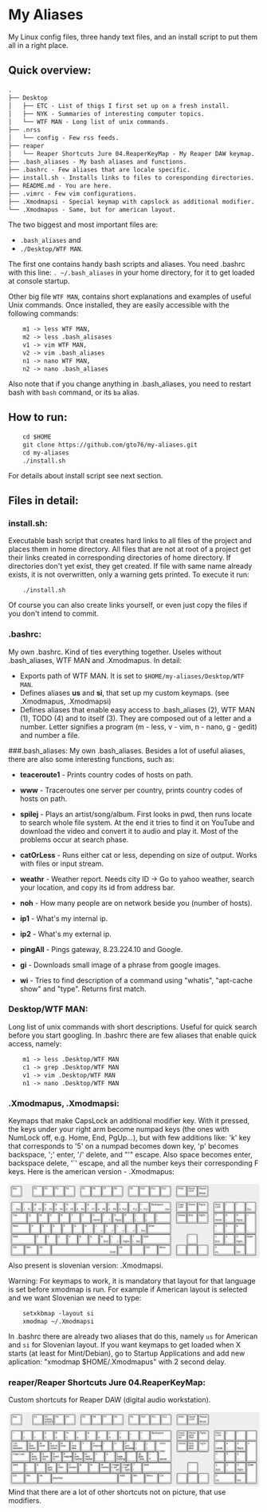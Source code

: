 My Aliases
==========
My Linux config files, three handy text files, and an install script to put them all in a right place. 

## Quick overview:

```
.
├── Desktop
│   ├── ETC - List of thigs I first set up on a fresh install.
│   ├── NYK - Summaries of interesting computer topics.
│   └── WTF MAN - Long list of unix commands.
├── .nrss
│   └── config - Few rss feeds.
├── reaper
│   └── Reaper Shortcuts Jure 04.ReaperKeyMap - My Reaper DAW keymap.
├── .bash_aliases - My bash aliases and functions.
├── .bashrc - Few aliases that are locale specific.
├── install.sh - Installs links to files to coresponding directories.
├── README.md - You are here.
├── .vimrc - Few vim configurations.
├── .Xmodmapsi - Special keymap with capslock as additional modifier.
└── .Xmodmapus - Same, but for american layout.
```

The two biggest and most important files are:

* `.bash_aliases` and 
* `./Desktop/WTF MAN`. 
    
The first one contains handy bash scripts and aliases. You need .bashrc with this line: `. ~/.bash_aliases` in your home directory, for it to get loaded at console startup. 

Other big file `WTF MAN`, contains short explanations and examples of useful Unix commands. Once installed, they are easily accessible with the following commands: 
```
	m1 -> less WTF MAN, 
    m2 -> less .bash_alisases
	v1 -> vim WTF MAN, 
    v2 -> vim .bash_aliases
	n1 -> nano WTF MAN, 
    n2 -> nano .bash_aliases
```
Also note that if you change anything in .bash_aliases, you need to restart bash with `bash` command, or its `ba` alias.

## How to run:
```
	cd $HOME
	git clone https://github.com/gto76/my-aliases.git
	cd my-aliases
    ./install.sh
```
For details about install script see next section.

## Files in detail:

### install.sh:
Executable bash script that creates hard links to all files of the project and places them in home directory. All files that are not at root of a project get their links created in corresponding directories of home directory. If directories don't yet exist, they get created. If file with same name already exists, it is not overwritten, only a warning gets printed. 
To execute it run:
```
    ./install.sh
```
Of course you can also create links yourself, or even just copy the files if you don't intend to commit.

### .bashrc:
My own .bashrc. Kind of ties everything together. Useles without .bash_aliases, WTF MAN and .Xmodmapus. In detail:
* Exports path of WTF MAN. It is set to `$HOME/my-aliases/Desktop/WTF MAN`.
* Defines aliases **us** and **si**, that set up my custom keymaps. (see .Xmodmapus, .Xmodmapsi)
* Defines aliases that enable easy access to .bash_aliases (2), WTF MAN (1), TODO (4) and to itself (3). They are composed out of a letter and a number. Letter signifies a program (m - less, v - vim, n - nano, g - gedit) and number a file.

###.bash_aliases:
My own .bash_aliases. Besides a lot of useful aliases, there are also some interesting functions, such as:

* **teaceroute1** - Prints country codes of hosts on path.

* **www** - Traceroutes one server per country, prints country codes of hosts on path. 

* **spilej** - Plays an artist/song/album. First looks in pwd, then runs locate to search whole file system. At the end it tries to find it on YouTube and download the video and convert it to audio and play it. Most of the problems occur at search phase.

* **catOrLess** - Runs either cat or less, depending on size of output. Works with files or input stream.

* **weathr** - Weather report. Needs city ID -> Go to yahoo weather, search your location, and copy its id from address bar.

* **noh** - How many people are on network beside you (number of hosts).

* **ip1** - What's my internal ip.

* **ip2** - What's my external ip.

* **pingAll** - Pings gateway, 8.23.224.10 and Google.

* **gi** - Downloads small image of a phrase from google images.

* **wi** - Tries to find description of a command using "whatis", "apt-cache show" and "type". Returns first match.

### Desktop/WTF MAN:
Long list of unix commands with short descriptions. Useful for quick search before you start googling. In .bashrc there are few aliases that enable quick access, namely:
```
	m1 -> less .Desktop/WTF MAN
	c1 -> grep .Desktop/WTF MAN
	v1 -> vim .Desktop/WTF MAN
	n1 -> nano .Desktop/WTF MAN
```

### .Xmodmapus, .Xmodmapsi:
Keymaps that make CapsLock an additional modifier key. With it pressed, the keys under your right arm become numpad keys (the ones with NumLock off, e.g. Home, End, PgUp...), but with few additions like: 'k' key that corresponds to '5' on a numpad becomes down key, 'p' becomes backspace, ';' enter, '/' delete, and "'" escape. Also space becomes enter, backspace delete, '`' escape, and all the number keys their corresponding F keys. Here is the american version - .Xmodmapus:

![Alt text](/doc/Xmodmapus.png?raw=true "Picture of Keyboard")
Also present is slovenian version: .Xmodmapsi.

Warning: For keymaps to work, it is mandatory that layout for that language is set before xmodmap is run. For example if American layout is selected and we want Slovenian we need to type:
```
	setxkbmap -layout si
	xmodmap ~/.Xmodmapsi
```
In .bashrc there are already two aliases that do this, namely `us` for American and `si` for Slovenian layout. If you want keymaps to get loaded when X starts (at least for Mint/Debian), go to Startup Applications and add new aplication: "xmodmap $HOME/.Xmodmapus" with 2 second delay.

### reaper/Reaper Shortcuts Jure 04.ReaperKeyMap:
Custom shortcuts for Reaper DAW (digital audio workstation).

![Alt text](/doc/reaper-keyboard-shortcuts.png?raw=true "Picture of Keyboard")
Mind that there are a lot of other shortcuts not on picture, that use modifiers.

